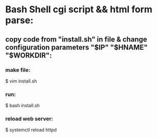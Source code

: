 # Bash Shell cgi script &amp;&amp; html form parse:
## copy code from "install.sh" in file & change configuration parameters "$IP" "$HNAME" "$WORKDIR":

###  make file:
$ vim install.sh

### run:
$ bash install.sh

### reload web server:
$ systemctl reload httpd
